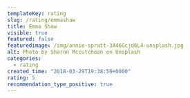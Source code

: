 ```yaml
---
templateKey: rating
slug: /rating/emmashaw
title: Emma Shaw
visible: true
featured: false
featuredimage: /img/annie-spratt-3A46Gcjd6L4-unsplash.jpg
alt: Photo by Sharon Mccutcheon on Unsplash
categories:
  - rating
created_time: "2018-03-29T19:38:59+0000"
rating: 5
recommendation_type_positive: true
---
```



